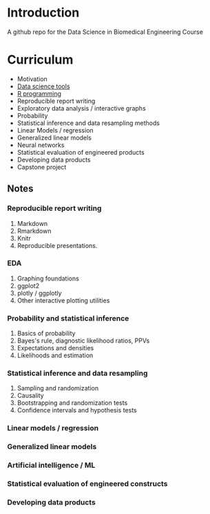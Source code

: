 # Introduction

A github repo for the Data Science in Biomedical Engineering Course

# Curriculum

* Motivation
* [Data science tools](https://github.com/bcaffo/ds4bme/blob/master/dataScienceTools.md)
* [R programming](https://github.com/bcaffo/ds4bme/blob/master/rprogramming.md)
* Reproducible report writing
* Exploratory data analysis / interactive graphs
* Probability 
* Statistical inference and data resampling methods
* Linear Models / regression
* Generalized linear models
* Neural networks
* Statistical evaluation of engineered products
* Developing data products
* Capstone project

## Notes

### Reproducible report writing

1. Markdown
2. Rmarkdown
3. Knitr
4. Reproducible presentations.

### EDA

1. Graphing foundations
2. ggplot2
3. plotly / ggplotly
4. Other interactive plotting utilities

### Probability and statistical inference

1. Basics of probability
2. Bayes's rule, diagnostic likelihood ratios, PPVs
3. Expectations and densities
4. Likelihoods and estimation

### Statistical inference and data resampling

1. Sampling and randomization
2. Causality
3. Bootstrapping and randomization tests
4. Confidence intervals and hypothesis tests

### Linear models / regression

### Generalized linear models 

### Artificial intelligence / ML

### Statistical evaluation of engineered constructs

### Developing data products

